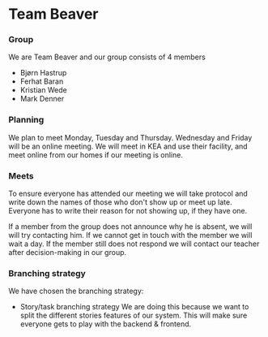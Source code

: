 Team Beaver
=================
### Group
We are Team Beaver and our group consists of 4 members
- Bjørn Hastrup
- Ferhat Baran
- Kristian Wede
- Mark Denner

### Planning
We plan to meet Monday, Tuesday and Thursday. Wednesday and Friday will be an online meeting.
We will meet in KEA and use their facility, and meet online from our homes if our meeting is online.

### Meets
To ensure everyone has attended our meeting we will take protocol and write down the names of those who don't  show up or meet up late.
Everyone has to write their reason for not showing up, if they have one.

If a member from the group does not announce why he is absent, we will will try contacting him. If we cannot get in touch with the member we will wait a day. If the member still does not respond we will contact our teacher after decision-making in our group.

### Branching strategy
We have chosen the branching strategy:
- Story/task branching strategy
We are doing this because we want to split the different stories features of our system. This will make sure everyone gets to play with the backend & frontend.
